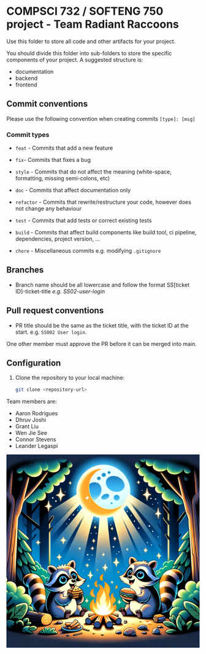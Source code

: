 # COMPSCI 732 / SOFTENG 750 project - Team Radiant Raccoons

Use this folder to store all code and other artifacts for your project.

You should divide this folder into sub-folders to store the specific components of your project. A suggested structure is:

- documentation
- backend
- frontend


## Commit conventions

Please use the following convention when creating commits `[type]: [msg]`

### Commit types

- `feat` - Commits that add a new feature

- `fix`- Commits that fixes a bug

- `style` - Commits that do not affect the meaning (white-space, formatting, missing semi-colons, etc)

- `doc` - Commits that affect documentation only

- `refactor` - Commits that rewrite/restructure your code, however does not change any behaviour

- `test` - Commits that add tests or correct existing tests

- `build` - Commits that affect build components like build tool, ci pipeline, dependencies, project version, ...

- `chore` - Miscellaneous commits e.g. modifying `.gitignore`

## Branches

- Branch name should be all lowercase and follow the format SS[ticket ID]-ticket-title _e.g. SS02-user-login_

## Pull request conventions

- PR title should be the same as the ticket title, with the ticket ID at the start. e.g. `SS002 User login`.

One other member must approve the PR before it can be merged into main.


## Configuration

1. Clone the repository to your local machine:

   ```bash
   git clone <repository-url>
   ```

Team members are:
- Aaron Rodrigues
- Dhruv Joshi
- Grant Liu
- Wen Jie See
- Connor Stevens
- Leander Legaspi

![](./group-image/Radiant%20Raccoons.webp)